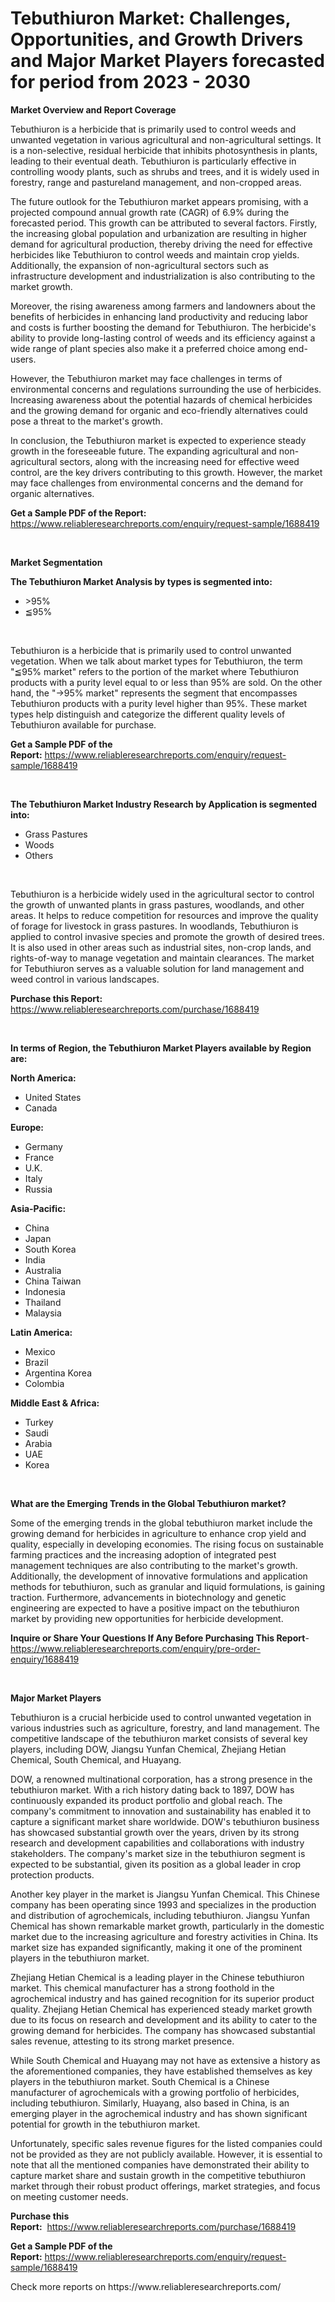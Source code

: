 <p><h1>Tebuthiuron Market: Challenges, Opportunities, and Growth Drivers and Major Market Players forecasted for period from 2023 - 2030</h1></p><p><strong>Market Overview and Report Coverage</strong></p>
<p><p>Tebuthiuron is a herbicide that is primarily used to control weeds and unwanted vegetation in various agricultural and non-agricultural settings. It is a non-selective, residual herbicide that inhibits photosynthesis in plants, leading to their eventual death. Tebuthiuron is particularly effective in controlling woody plants, such as shrubs and trees, and it is widely used in forestry, range and pastureland management, and non-cropped areas.</p><p>The future outlook for the Tebuthiuron market appears promising, with a projected compound annual growth rate (CAGR) of 6.9% during the forecasted period. This growth can be attributed to several factors. Firstly, the increasing global population and urbanization are resulting in higher demand for agricultural production, thereby driving the need for effective herbicides like Tebuthiuron to control weeds and maintain crop yields. Additionally, the expansion of non-agricultural sectors such as infrastructure development and industrialization is also contributing to the market growth.</p><p>Moreover, the rising awareness among farmers and landowners about the benefits of herbicides in enhancing land productivity and reducing labor and costs is further boosting the demand for Tebuthiuron. The herbicide's ability to provide long-lasting control of weeds and its efficiency against a wide range of plant species also make it a preferred choice among end-users.</p><p>However, the Tebuthiuron market may face challenges in terms of environmental concerns and regulations surrounding the use of herbicides. Increasing awareness about the potential hazards of chemical herbicides and the growing demand for organic and eco-friendly alternatives could pose a threat to the market's growth.</p><p>In conclusion, the Tebuthiuron market is expected to experience steady growth in the foreseeable future. The expanding agricultural and non-agricultural sectors, along with the increasing need for effective weed control, are the key drivers contributing to this growth. However, the market may face challenges from environmental concerns and the demand for organic alternatives.</p></p>
<p><strong>Get a Sample PDF of the Report:</strong> <a href="https://www.reliableresearchreports.com/enquiry/request-sample/1688419">https://www.reliableresearchreports.com/enquiry/request-sample/1688419</a></p>
<p>&nbsp;</p>
<p><strong>Market Segmentation</strong></p>
<p><strong>The Tebuthiuron Market Analysis by types is segmented into:</strong></p>
<p><ul><li>>95%</li><li>≦95%</li></ul></p>
<p>&nbsp;</p>
<p><p>Tebuthiuron is a herbicide that is primarily used to control unwanted vegetation. When we talk about market types for Tebuthiuron, the term "≦95% market" refers to the portion of the market where Tebuthiuron products with a purity level equal to or less than 95% are sold. On the other hand, the "→95% market" represents the segment that encompasses Tebuthiuron products with a purity level higher than 95%. These market types help distinguish and categorize the different quality levels of Tebuthiuron available for purchase.</p></p>
<p><strong>Get a Sample PDF of the Report:</strong>&nbsp;<a href="https://www.reliableresearchreports.com/enquiry/request-sample/1688419">https://www.reliableresearchreports.com/enquiry/request-sample/1688419</a></p>
<p>&nbsp;</p>
<p><strong>The Tebuthiuron Market Industry Research by Application is segmented into:</strong></p>
<p><ul><li>Grass Pastures</li><li>Woods</li><li>Others</li></ul></p>
<p>&nbsp;</p>
<p><p>Tebuthiuron is a herbicide widely used in the agricultural sector to control the growth of unwanted plants in grass pastures, woodlands, and other areas. It helps to reduce competition for resources and improve the quality of forage for livestock in grass pastures. In woodlands, Tebuthiuron is applied to control invasive species and promote the growth of desired trees. It is also used in other areas such as industrial sites, non-crop lands, and rights-of-way to manage vegetation and maintain clearances. The market for Tebuthiuron serves as a valuable solution for land management and weed control in various landscapes.</p></p>
<p><strong>Purchase this Report:</strong>&nbsp; <a href="https://www.reliableresearchreports.com/purchase/1688419">https://www.reliableresearchreports.com/purchase/1688419</a></p>
<p>&nbsp;</p>
<p><strong>In terms of Region, the Tebuthiuron Market Players available by Region are:</strong></p>
<p>
    <p> <strong> North America: </strong>
        <ul>
            <li>United States</li>
            <li>Canada</li>
        </ul>
        </p> 
    <p> <strong> Europe: </strong>
        <ul>
            <li>Germany</li>
            <li>France</li>
            <li>U.K.</li>
            <li>Italy</li>
            <li>Russia</li>
        </ul>
        </p> 
    <p> <strong> Asia-Pacific: </strong>
        <ul>
            <li>China</li>
            <li>Japan</li>
            <li>South Korea</li>
            <li>India</li>
            <li>Australia</li>
            <li>China Taiwan</li>
            <li>Indonesia</li>
            <li>Thailand</li>
            <li>Malaysia</li>
        </ul>
        </p> 
    <p> <strong> Latin America: </strong>
        <ul>
            <li>Mexico</li>
            <li>Brazil</li>
            <li>Argentina Korea</li>
            <li>Colombia</li>
        </ul>
        </p> 
    <p> <strong> Middle East & Africa: </strong>
        <ul>
            <li>Turkey</li>
            <li>Saudi</li>
            <li>Arabia</li>
            <li>UAE</li>
            <li>Korea</li>
        </ul>
    </p>
    </p>
<p>&nbsp;</p>
<p><strong>What are the Emerging Trends in the Global Tebuthiuron market?</strong></p>
<p><p>Some of the emerging trends in the global tebuthiuron market include the growing demand for herbicides in agriculture to enhance crop yield and quality, especially in developing economies. The rising focus on sustainable farming practices and the increasing adoption of integrated pest management techniques are also contributing to the market's growth. Additionally, the development of innovative formulations and application methods for tebuthiuron, such as granular and liquid formulations, is gaining traction. Furthermore, advancements in biotechnology and genetic engineering are expected to have a positive impact on the tebuthiuron market by providing new opportunities for herbicide development.</p></p>
<p><strong>Inquire or Share Your Questions If Any Before Purchasing This Report</strong>- <a href="https://www.reliableresearchreports.com/enquiry/pre-order-enquiry/1688419">https://www.reliableresearchreports.com/enquiry/pre-order-enquiry/1688419</a></p>
<p>&nbsp;</p>
<p><strong>Major Market Players</strong></p>
<p><p>Tebuthiuron is a crucial herbicide used to control unwanted vegetation in various industries such as agriculture, forestry, and land management. The competitive landscape of the tebuthiuron market consists of several key players, including DOW, Jiangsu Yunfan Chemical, Zhejiang Hetian Chemical, South Chemical, and Huayang.</p><p>DOW, a renowned multinational corporation, has a strong presence in the tebuthiuron market. With a rich history dating back to 1897, DOW has continuously expanded its product portfolio and global reach. The company's commitment to innovation and sustainability has enabled it to capture a significant market share worldwide. DOW's tebuthiuron business has showcased substantial growth over the years, driven by its strong research and development capabilities and collaborations with industry stakeholders. The company's market size in the tebuthiuron segment is expected to be substantial, given its position as a global leader in crop protection products.</p><p>Another key player in the market is Jiangsu Yunfan Chemical. This Chinese company has been operating since 1993 and specializes in the production and distribution of agrochemicals, including tebuthiuron. Jiangsu Yunfan Chemical has shown remarkable market growth, particularly in the domestic market due to the increasing agriculture and forestry activities in China. Its market size has expanded significantly, making it one of the prominent players in the tebuthiuron market.</p><p>Zhejiang Hetian Chemical is a leading player in the Chinese tebuthiuron market. This chemical manufacturer has a strong foothold in the agrochemical industry and has gained recognition for its superior product quality. Zhejiang Hetian Chemical has experienced steady market growth due to its focus on research and development and its ability to cater to the growing demand for herbicides. The company has showcased substantial sales revenue, attesting to its strong market presence.</p><p>While South Chemical and Huayang may not have as extensive a history as the aforementioned companies, they have established themselves as key players in the tebuthiuron market. South Chemical is a Chinese manufacturer of agrochemicals with a growing portfolio of herbicides, including tebuthiuron. Similarly, Huayang, also based in China, is an emerging player in the agrochemical industry and has shown significant potential for growth in the tebuthiuron market.</p><p>Unfortunately, specific sales revenue figures for the listed companies could not be provided as they are not publicly available. However, it is essential to note that all the mentioned companies have demonstrated their ability to capture market share and sustain growth in the competitive tebuthiuron market through their robust product offerings, market strategies, and focus on meeting customer needs.</p></p>
<p><strong>Purchase this Report:</strong>&nbsp;&nbsp;<a href="https://www.reliableresearchreports.com/purchase/1688419">https://www.reliableresearchreports.com/purchase/1688419</a></p>
<p></p>
<p><strong>Get a Sample PDF of the Report:</strong>&nbsp;<a href="https://www.reliableresearchreports.com/enquiry/request-sample/1688419">https://www.reliableresearchreports.com/enquiry/request-sample/1688419</a></p>
<p>Check more reports on https://www.reliableresearchreports.com/</p>